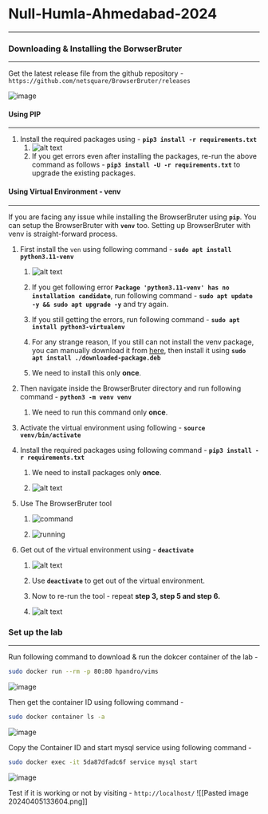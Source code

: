 # Null-Humla-Ahmedabad-2024
---

### Downloading & Installing the BorwserBruter
***
Get the latest release file from the github repository - 
`https://github.com/netsquare/BrowserBruter/releases`

![image](https://github.com/zinja-coder/Null-Humla-Ahmedabad-2024/assets/65374935/ceadfecc-31eb-4a18-94da-0a7be30726b7)

#### Using PIP
---

1. Install the required packages using - **`pip3 install -r requirements.txt`**
    1. ![alt text](https://net-square.com/browserbruter/SetupInstallation/image-3.png)
    2. If you get errors even after installing the packages, re-run the above command as follows - **`pip3 install -U -r requirements.txt`** to upgrade the existing packages.

#### Using Virtual Environment - venv
---
If you are facing any issue while installing the BrowserBruter using **`pip`**. You can setup the BrowserBruter with **`venv`** too. Setting up BrowserBruter with venv is straight-forward process.

1. First install the `ven` using following command - **`sudo apt install python3.11-venv`**
    
    1. ![alt text](https://net-square.com/browserbruter/img/image.png)
        
    2. If you get following error **`Package 'python3.11-venv' has no installation candidate`**, run following command - **`sudo apt update -y && sudo apt upgrade -y`** and try again.
        
    3. If you still getting the errors, run following command - **`sudo apt install python3-virtualenv`**
        
    4. For any strange reason, If you still can not install the venv package, you can manually download it from [here](https://packages.debian.org/bookworm/python3.11-venv), then install it using **`sudo apt install ./downloaded-package.deb`**
        
    5. We need to install this only **once**.
        
2. Then navigate inside the BrowserBruter directory and run following command - **`python3 -m venv venv`**
    1. We need to run this command only **once**.
    
3. Activate the virtual environment using following - **`source venv/bin/activate`**
    
4. Install the required packages using following command - **`pip3 install -r requirements.txt`**
    
    1. We need to install packages only **once**.
        
    2. ![alt text](https://net-square.com/browserbruter/img/image-1.png)
        
5. Use The BrowserBruter tool
    
    1. ![command](https://net-square.com/browserbruter/SetupInstallation/image.png)
        
    2. ![running](https://net-square.com/browserbruter/img/setup-run.gif)
        
6. Get out of the virtual environment using - **`deactivate`**
    
    1. ![alt text](https://net-square.com/browserbruter/SetupInstallation/image-1.png)
        
    2. Use **`deactivate`** to get out of the virtual environment.
        
    3. Now to re-run the tool - repeat **step 3, step 5 and step 6.**
        
    4. ![alt text](https://net-square.com/browserbruter/SetupInstallation/image-2.png)

### Set up the lab
***

Run following command to download & run the dokcer container of the lab - 
```bash
sudo docker run --rm -p 80:80 hpandro/vims
```

![image](https://github.com/zinja-coder/Null-Humla-Ahmedabad-2024/assets/65374935/7546ec32-c74e-4ad1-bc18-a21a9b7a75d6)


Then get the container ID using following command - 
```bash
sudo docker container ls -a 
```
![image](https://github.com/zinja-coder/Null-Humla-Ahmedabad-2024/assets/65374935/bd327aa3-94b2-4f64-8f6e-97da7032e2ea)


Copy the Container ID and start mysql service using following command - 
```bash
sudo docker exec -it 5da87dfadc6f service mysql start
```
![image](https://github.com/zinja-coder/Null-Humla-Ahmedabad-2024/assets/65374935/e3e33969-4bc2-49d6-a93e-2a805c7eb43a)


Test if it is working or not by visiting - `http://localhost/`
![[Pasted image 20240405133604.png]]
